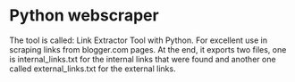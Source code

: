 # Python webscraper

The tool is called: Link Extractor Tool with Python. For excellent use in scraping links from blogger.com pages.
At the end, it exports two files, one is internal_links.txt for the internal links that were found and another one called external_links.txt for the external links.
